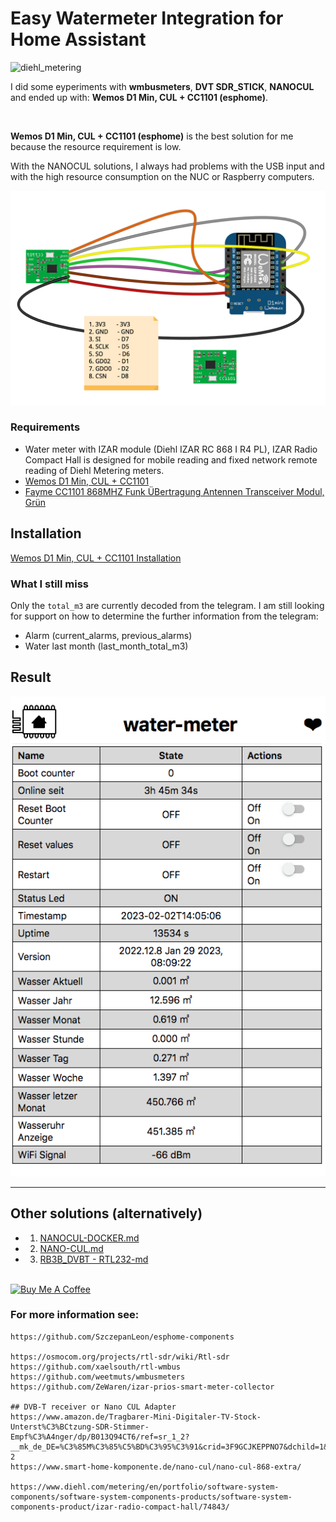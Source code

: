 # Easy Watermeter Integration for Home Assistant

![diehl_metering](./docs/diehl_metering.jpg)


I did some eyperiments with **wmbusmeters**, **DVT SDR_STICK**, **NANOCUL** and ended up with: **Wemos D1 Min, CUL + CC1101 (esphome)**.

<br>

**Wemos D1 Min, CUL + CC1101 (esphome)** is the best solution for me because the resource requirement is low.

With the NANOCUL solutions, I always had problems with the USB input and with the high resource consumption on the NUC or Raspberry computers.


![Wemos D1 Min, CUL + CC1101](./docs/d1min_cc1101.png)

### Requirements

- Water meter with IZAR module (Diehl IZAR RC 868 I R4 PL),
  IZAR Radio Compact Hall is designed for mobile reading and fixed network remote reading of Diehl Metering meters.
  <br>
- [Wemos D1 Min, CUL + CC1101](https://amzn.eu/d/0WQv07I)
- [Fayme CC1101 868MHZ Funk ÜBertragung Antennen Transceiver Modul, Grün](https://amzn.eu/d/i5YwBkR)



## Installation
[Wemos D1 Min, CUL + CC1101 Installation](./esphome/README.md)

### What I still miss
Only the `total_m3` are currently decoded from the telegram. I am still looking for support on how to determine the further information from the telegram:

- Alarm (current_alarms, previous_alarms)
- Water last month (last_month_total_m3)


## Result

![ESPHOME-WATERMETER](./docs/esphome-watermeter.png)


<hr>

## Other solutions (alternatively)

- 1. [NANOCUL-DOCKER.md](NANOCUL-DOCKER.md)
- 2. [NANO-CUL.md](NANO-CUL.md)
- 3. [RB3B_DVBT - RTL232-md](RTL232-md)


<br>
<a href="https://www.buymeacoff.ee/zibous" target="_blank"><img src="https://cdn.buymeacoffee.com/buttons/default-orange.png" alt="Buy Me A Coffee" height="41" width="174"></a>


### For more information see:

```
https://github.com/SzczepanLeon/esphome-components

https://osmocom.org/projects/rtl-sdr/wiki/Rtl-sdr
https://github.com/xaelsouth/rtl-wmbus
https://github.com/weetmuts/wmbusmeters
https://github.com/ZeWaren/izar-prios-smart-meter-collector

## DVB-T receiver or Nano CUL Adapter
https://www.amazon.de/Tragbarer-Mini-Digitaler-TV-Stock-Unterst%C3%BCtzung-SDR-Stimmer-Empf%C3%A4nger/dp/B013Q94CT6/ref=sr_1_2?__mk_de_DE=%C3%85M%C3%85%C5%BD%C3%95%C3%91&crid=3F9GCJKEPPNO7&dchild=1&keywords=dvbt+dongle&qid=1594904776&sprefix=dvbt+dong%2Caps%2C184&sr=8-2
https://www.smart-home-komponente.de/nano-cul/nano-cul-868-extra/

https://www.diehl.com/metering/en/portfolio/software-system-components/software-system-components-products/software-system-components-product/izar-radio-compact-hall/74843/

```

